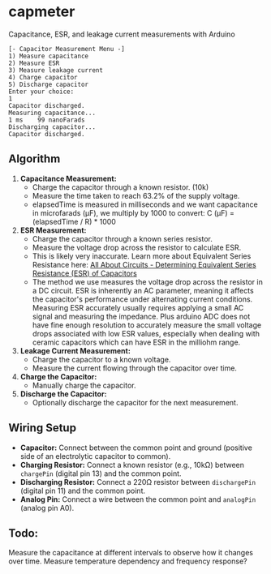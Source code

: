 # capmeter
Capacitance, ESR, and leakage current measurements with Arduino

```
[- Capacitor Measurement Menu -]
1) Measure capacitance
2) Measure ESR
3) Measure leakage current
4) Charge capacitor
5) Discharge capacitor
Enter your choice: 
1
Capacitor discharged.
Measuring capacitance...
1 ms    99 nanoFarads
Discharging capacitor...
Capacitor discharged.
```

## Algorithm
1. **Capacitance Measurement:**
   - Charge the capacitor through a known resistor. (10k)
   - Measure the time taken to reach 63.2% of the supply voltage.
   - elapsedTime is measured in milliseconds and we want capacitance in microfarads (µF), we multiply by 1000 to convert:
      C (µF) = (elapsedTime / R) * 1000
2. **ESR Measurement:**
   - Charge the capacitor through a known series resistor.
   - Measure the voltage drop across the resistor to calculate ESR.
   - This is likely very inaccurate. Learn more about Equivalent Series Resistance here: [All About Circuits - Determining Equivalent Series Resistance (ESR) of Capacitors](https://www.allaboutcircuits.com/technical-articles/determining-equivalent-series-resistance-esr-of-capacitors/)
   - The method we use measures the voltage drop across the resistor in a DC circuit. ESR is inherently an AC parameter, meaning it affects the capacitor's performance under alternating current conditions. Measuring ESR accurately usually requires applying a small AC signal and measuring the impedance. Plus arduino ADC does not have fine enough resolution to accurately measure the small voltage drops associated with low ESR values, especially when dealing with ceramic capacitors which can have ESR in the milliohm range.
3. **Leakage Current Measurement:**
   - Charge the capacitor to a known voltage.
   - Measure the current flowing through the capacitor over time.
4. **Charge the Capacitor:**
   - Manually charge the capacitor.
5. **Discharge the Capacitor:**
   - Optionally discharge the capacitor for the next measurement.

## Wiring Setup
- **Capacitor:** Connect between the common point and ground (positive side of an electrolytic capacitor to common).
- **Charging Resistor:** Connect a known resistor (e.g., 10kΩ) between `chargePin` (digital pin 13) and the common point.
- **Discharging Resistor:** Connect a 220Ω resistor between `dischargePin` (digital pin 11) and the common point.
- **Analog Pin:** Connect a wire between the common point and `analogPin` (analog pin A0).

## Todo:
 Measure the capacitance at different intervals to observe how it changes over time.
 Measure temperature dependency and frequency response?
